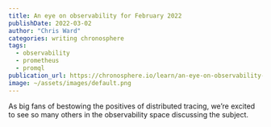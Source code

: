 ```yaml
---
title: An eye on observability for February 2022
publishDate: 2022-03-02
author: "Chris Ward"
categories: writing chronosphere
tags: 
  - observability
  - prometheus
  - promql
publication_url: https://chronosphere.io/learn/an-eye-on-observability-for-february-2022/
image: ~/assets/images/default.png
---
```

As big fans of bestowing the positives of distributed tracing, we’re excited to see so many others in the observability space discussing the subject.